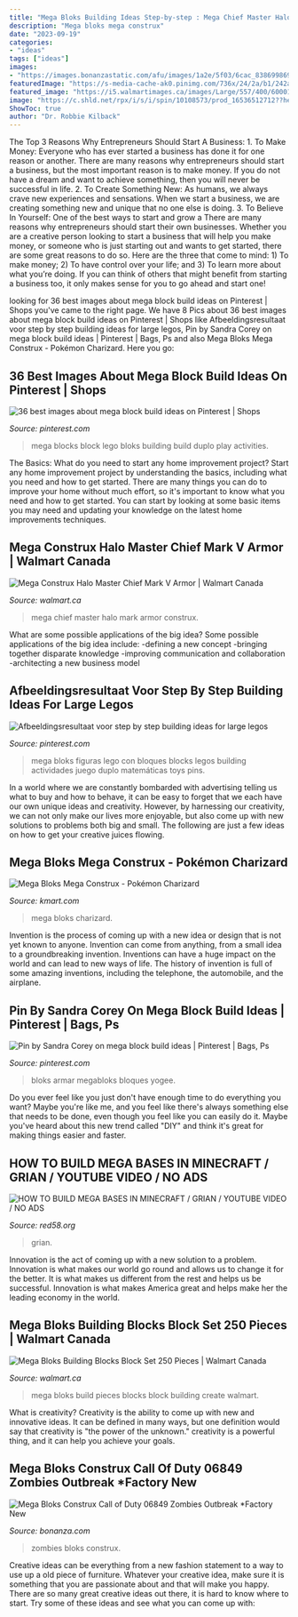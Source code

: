 ```yaml
---
title: "Mega Bloks Building Ideas Step-by-step : Mega Chief Master Halo Mark Armor Construx"
description: "Mega bloks mega construx"
date: "2023-09-19"
categories:
- "ideas"
tags: ["ideas"]
images:
- "https://images.bonanzastatic.com/afu/images/1a2e/5f03/6cac_8386998697/__57.jpg"
featuredImage: "https://s-media-cache-ak0.pinimg.com/736x/24/2a/b1/242ab1d68780406b7557dce9c16cdc9e.jpg"
featured_image: "https://i5.walmartimages.ca/images/Large/557/400/6000197557400.jpg"
image: "https://c.shld.net/rpx/i/s/i/spin/10108573/prod_16536512712??hei=64&amp;wid=64&amp;qlt=50"
ShowToc: true
author: "Dr. Robbie Kilback"
---
```



The Top 3 Reasons Why Entrepreneurs Should Start A Business: 1. To Make Money: Everyone who has ever started a business has done it for one reason or another. There are many reasons why entrepreneurs should start a business, but the most important reason is to make money. If you do not have a dream and want to achieve something, then you will never be successful in life. 2. To Create Something New: As humans, we always crave new experiences and sensations. When we start a business, we are creating something new and unique that no one else is doing. 3. To Believe In Yourself: One of the best ways to start and grow a
There are many reasons why entrepreneurs should start their own businesses. Whether you are a creative person looking to start a business that will help you make money, or someone who is just starting out and wants to get started, there are some great reasons to do so. Here are the three that come to mind: 1) To make money; 2) To have control over your life; and 3) To learn more about what you’re doing. If you can think of others that might benefit from starting a business too, it only makes sense for you to go ahead and start one!

	

		
looking for 36 best images about mega block build ideas on Pinterest | Shops you've came to the right page. We have 8 Pics about 36 best images about mega block build ideas on Pinterest | Shops like Afbeeldingsresultaat voor step by step building ideas for large legos, Pin by Sandra Corey on mega block build ideas | Pinterest | Bags, Ps and also Mega Bloks Mega Construx - Pokémon Charizard. Here you go:
		
    
## 36 Best Images About Mega Block Build Ideas On Pinterest | Shops

<img loading=lazy src="https://s-media-cache-ak0.pinimg.com/736x/24/2a/b1/242ab1d68780406b7557dce9c16cdc9e.jpg" onerror="this.onerror=null;this.src='https://tse2.mm.bing.net/th?id=OIP.t7EWzC0Cs-KHbKzieCMUcAHaHa&amp;pid=15.1';" alt="36 best images about mega block build ideas on Pinterest | Shops">

_Source: pinterest.com_

>mega blocks block lego bloks building build duplo play activities. 

	

The Basics: What do you need to start any home improvement project?
Start any home improvement project by understanding the basics, including what you need and how to get started. There are many things you can do to improve your home without much effort, so it's important to know what you need and how to get started. You can start by looking at some basic items you may need and updating your knowledge on the latest home improvements techniques.

    
## Mega Construx Halo Master Chief Mark V Armor | Walmart Canada

<img loading=lazy src="https://i5.walmartimages.ca/images/Large/397/321/6000199397321.jpg" onerror="this.onerror=null;this.src='https://tse3.mm.bing.net/th?id=OIP.M9ogAiUX0YcLuYQH07iwdgAAAA&amp;pid=15.1';" alt="Mega Construx Halo Master Chief Mark V Armor | Walmart Canada">

_Source: walmart.ca_

>mega chief master halo mark armor construx. 

	

What are some possible applications of the big idea?
Some possible applications of the big idea include: 
-defining a new concept
-bringing together disparate knowledge
-improving communication and collaboration
-architecting a new business model

    
## Afbeeldingsresultaat Voor Step By Step Building Ideas For Large Legos

<img loading=lazy src="https://i.pinimg.com/736x/97/31/fd/9731fdca719011a7424103f638092815.jpg" onerror="this.onerror=null;this.src='https://tse3.mm.bing.net/th?id=OIP.owzNinXZcEAVesAGgR7CUgHaHa&amp;pid=15.1';" alt="Afbeeldingsresultaat voor step by step building ideas for large legos">

_Source: pinterest.com_

>mega bloks figuras lego con bloques blocks legos building actividades juego duplo matemáticas toys pins. 

	

In a world where we are constantly bombarded with advertising telling us what to buy and how to behave, it can be easy to forget that we each have our own unique ideas and creativity. However, by harnessing our creativity, we can not only make our lives more enjoyable, but also come up with new solutions to problems both big and small. The following are just a few ideas on how to get your creative juices flowing.

    
## Mega Bloks Mega Construx - Pokémon Charizard

<img loading=lazy src="https://c.shld.net/rpx/i/s/i/spin/10108573/prod_16536512712??hei=64&amp;wid=64&amp;qlt=50" onerror="this.onerror=null;this.src='https://tse4.mm.bing.net/th?id=OIP.6iYrmmV9ki-1BtQxs8ZmCQHaHa&amp;pid=15.1';" alt="Mega Bloks Mega Construx - Pokémon Charizard">

_Source: kmart.com_

>mega bloks charizard. 

	

Invention is the process of coming up with a new idea or design that is not yet known to anyone. Invention can come from anything, from a small idea to a groundbreaking invention. Inventions can have a huge impact on the world and can lead to new ways of life. The history of invention is full of some amazing inventions, including the telephone, the automobile, and the airplane.

    
## Pin By Sandra Corey On Mega Block Build Ideas | Pinterest | Bags, Ps

<img loading=lazy src="https://s-media-cache-ak0.pinimg.com/736x/ca/60/63/ca6063b85aa18a8caa2dea2a4d4c937b.jpg" onerror="this.onerror=null;this.src='https://tse1.mm.bing.net/th?id=OIP.8cZpDjEf36m_4VePofetegHaHa&amp;pid=15.1';" alt="Pin by Sandra Corey on mega block build ideas | Pinterest | Bags, Ps">

_Source: pinterest.com_

>bloks armar megabloks bloques yogee. 

	

Do you ever feel like you just don't have enough time to do everything you want? Maybe you're like me, and you feel like there's always something else that needs to be done, even though you feel like you can easily do it. Maybe you've heard about this new trend called "DIY" and think it's great for making things easier and faster.

    
## HOW TO BUILD MEGA BASES IN MINECRAFT / GRIAN / YOUTUBE VIDEO / NO ADS

<img loading=lazy src="https://img.youtube.com/vi/kUlJBRceh-8/maxresdefault.jpg" onerror="this.onerror=null;this.src='https://tse4.mm.bing.net/th?id=OIP.p2vYT7ng3DDbE3AP1sIlcQHaEK&amp;pid=15.1';" alt="HOW TO BUILD MEGA BASES IN MINECRAFT / GRIAN / YOUTUBE VIDEO / NO ADS">

_Source: red58.org_

>grian. 

	

Innovation is the act of coming up with a new solution to a problem. Innovation is what makes our world go round and allows us to change it for the better. It is what makes us different from the rest and helps us be successful. Innovation is what makes America great and helps make her the leading economy in the world.

    
## Mega Bloks Building Blocks Block Set 250 Pieces | Walmart Canada

<img loading=lazy src="https://i5.walmartimages.ca/images/Large/557/400/6000197557400.jpg" onerror="this.onerror=null;this.src='https://tse2.mm.bing.net/th?id=OIP.FV5_BZohPEPyNoTnekZvUAAAAA&amp;pid=15.1';" alt="Mega Bloks Building Blocks Block Set 250 Pieces | Walmart Canada">

_Source: walmart.ca_

>mega bloks build pieces blocks block building create walmart. 

	

What is creativity?
Creativity is the ability to come up with new and innovative ideas. It can be defined in many ways, but one definition would say that creativity is "the power of the unknown." creativity is a powerful thing, and it can help you achieve your goals.

    
## Mega Bloks Construx Call Of Duty 06849 Zombies Outbreak *Factory New

<img loading=lazy src="https://images.bonanzastatic.com/afu/images/1a2e/5f03/6cac_8386998697/__57.jpg" onerror="this.onerror=null;this.src='https://tse1.mm.bing.net/th?id=OIP.7Oouo_FYWD6u8a7R-iuFZwHaHa&amp;pid=15.1';" alt="Mega Bloks Construx Call of Duty 06849 Zombies Outbreak *Factory New">

_Source: bonanza.com_

>zombies bloks construx. 

	

Creative ideas can be everything from a new fashion statement to a way to use up a old piece of furniture. Whatever your creative idea, make sure it is something that you are passionate about and that will make you happy. There are so many great creative ideas out there, it is hard to know where to start. Try some of these ideas and see what you can come up with: 

